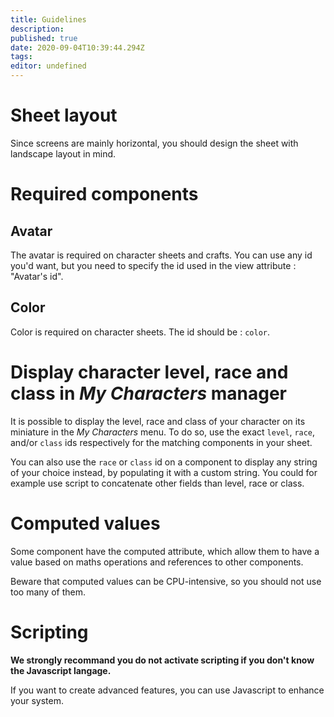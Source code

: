 ```yaml
---
title: Guidelines
description: 
published: true
date: 2020-09-04T10:39:44.294Z
tags: 
editor: undefined
---
```


# Sheet layout
Since screens are mainly horizontal, you should design the sheet with landscape layout in mind.

# Required components
## Avatar
The avatar is required on character sheets and crafts. You can use any id you'd want, but you need to specify the id used in the view attribute : "Avatar's id".

## Color
Color is required on character sheets. The id should be : `color`.

# Display character level, race and class in *My Characters* manager
It is possible to display the level, race and class of your character on its miniature in the *My Characters* menu.
To do so, use the exact `level`, `race`, and/or `class` ids respectively for the matching components in your sheet.

You can also use the `race` or `class` id on a component to display any string of your choice instead, by populating it with a custom string. You could for example use script to concatenate other fields than level, race or class.

# Computed values
Some component have the computed attribute, which allow them to have a value based on maths operations and references to other components.

Beware that computed values can be CPU-intensive, so you should not use too many of them.

# Scripting
**We strongly recommand you do not activate scripting if you don't know the Javascript langage.**

If you want to create advanced features, you can use Javascript to enhance your system.
